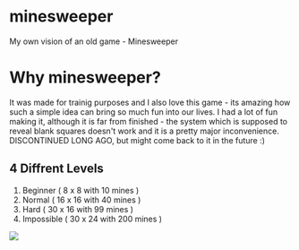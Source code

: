 # minesweeper

My own vision of an old game - Minesweeper

<h1>
 Why minesweeper?
</h1>
It was made for trainig purposes and I also love this game - its amazing how such a simple idea can bring so much fun into our lives. I had a lot of fun making it, although it is far from finished - the system which is supposed to reveal blank squares doesn't work and it is a pretty major inconvenience. DISCONTINUED LONG AGO, but might come back to it in the future :)

<h2>4 Diffrent Levels</h2>

 1. Beginner ( 8 x 8 with 10 mines )
 3. Normal ( 16 x 16 with 40 mines )
 4. Hard ( 30 x 16 with 99 mines )
 5. Impossible ( 30 x 24 with 200 mines )

<p>
<img src="https://user-images.githubusercontent.com/74842027/114154549-d070f900-9920-11eb-8465-751b5cd07e64.png">
</p>

